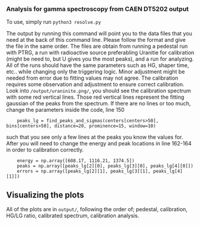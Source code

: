 ### Analysis for gamma spectroscopy from CAEN DT5202 output
To use, simply run
``` python3 resolve.py ```

The output by running this command will point you to the data files that you need at the back of this command line. Please follow the format and give the file in the same order.
The files are obtain from running a pedestal run with PTRG, a run with radioactive source preferabling Uranitie for calibration (might be need to, but U gives you the most peaks), and a run for analyzing. All of the runs should have the same parameters such as HG, shaper time, etc.. while changing only the triggering logic. Minor adjustment might be needed from error due to fitting values may not agree. 
The calibration requires some observation and adjustment to ensure correct calibration. Look into `/output/uraninite.png/`, you should see the calibration spectrum with some red vertical lines. Those red vertical lines represent the fitting gaussian of the peaks from the spectrum. If there are no lines or too much, change the parameters inside the code, line 150
```
    peaks_lg = find_peaks_and_sigmas(centers[centers>50], bins[centers>50], distance=20, prominence=15, window=10)
``` 
such that you see only a few lines at the peaks you know the values for. After you will need to change the energy and peak locations in line 162-164 in order to calibration correctly.
```
    energy = np.array([608.17, 1116.21, 1374.5])
    peaks = np.array([peaks_lg[2][0], peaks_lg[3][0], peaks_lg[4][0]])
    errors = np.array([peaks_lg[2][1], peaks_lg[3][1], peaks_lg[4][1]])
```

## Visualizing the plots
All of the plots are in `output/`, following the order of; pedestal, calibration, HG/LG ratio, calibrated spectrum, calibration analysis.

